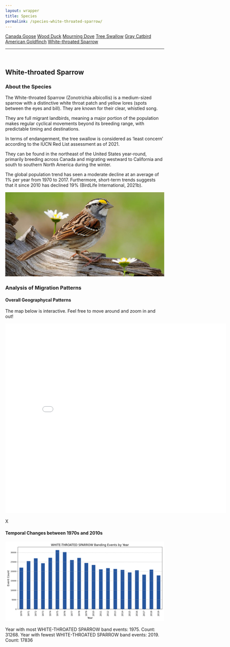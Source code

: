 ```yaml
---
layout: wrapper
title: Species
permalink: /species-white-throated-sparrow/
---
```

<div class="flex">
    <a href="/species/" class="button">Canada Goose</a>
    <a href="/species-wood-duck/" class="button">Wood Duck</a>
    <a href="/species-mourning-dove/" class="button">Mourning Dove</a>
    <a href="/species-tree-swallow/" class="button">Tree Swallow</a>
    <a href="/species-gray-catbird/" class="button">Gray Catbird</a>
    <a href="/species-american-goldfinch/" class="button">American Goldfinch</a>
    <a href="/species-white-throated-sparrow/" class="button">White-throated Sparrow</a>
</div>
<hr>
<br>
<h2>White-throated Sparrow</h2>
<div>
    <h3>About the Species</h3>
    <div>
      <p>The White-throated Sparrow (<span class="italic">Zonotrichia albicollis</span>) is a medium-sized sparrow with a distinctive white throat patch and yellow lores (spots between the eyes and bill). They are known for their clear, whistled song.</p>
      <p>They are full migrant landbirds, meaning a major portion of the population makes regular cyclical movements beyond its breeding range, with predictable timing and destinations.</p>
      <p>In terms of endangerment, the tree swallow is considered as ‘least concern’ according to the IUCN Red List assessment as of 2021.</p>
      <p>They can be found in the northeast of the United States year-round, primarily breeding across Canada and migrating westward to California and south to southern North America during the winter.</p>
      <p>The global population trend has seen a moderate decline at an average of 1% per year from 1970 to 2017. Furthermore, short-term trends suggests that it since 2010 has declined 19% (BirdLife International, 2021b).</p>
      <img src="/figures/white-throated-sparrow.jpg" alt="https://www.allaboutbirds.org/guide/White-throated_Sparrow/overview" class="image">
    </div>
</div>

<div>
    <h3>Analysis of Migration Patterns</h3>
    <div>
        <h4>Overall Geographycal Patterns</h4>
        <p class="italic">The map below is interactive. Feel free to move around and zoom in and out!</p>
        <iframe src="/assets/species-geo-maps/WHITE-THROATED_SPARROW_banding_map_with_geojson_us_ca.html" width="700" height="600" frameborder="0"></iframe>
        <p>X</p>
    </div>
    <div>
        <h4>Temporal Changes between 1970s and 2010s</h4>
        <img src="/figures/species-banding/white-throated_sparrow_banding_by_year.png" alt="white-throated_sparrow_banding_by_year"  class="graph-img">
        <p>Year with most WHITE-THROATED SPARROW band events: 1975. Count: 31268. Year with fewest WHITE-THROATED SPARROW band events: 2019. Count: 17836</p>
    </div>
</div>